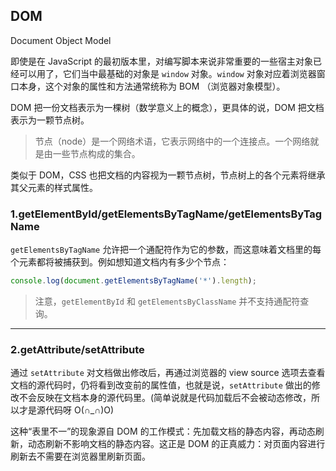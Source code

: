 ## DOM

Document Object Model

即使是在 JavaScript 的最初版本里，对编写脚本来说非常重要的一些宿主对象已经可以用了，它们当中最基础的对象是 `window` 对象。`window` 对象对应着浏览器窗口本身，这个对象的属性和方法通常统称为 BOM （浏览器对象模型）。

DOM 把一份文档表示为一棵树（数学意义上的概念），更具体的说，DOM 把文档表示为一颗节点树。

> 节点（node）是一个网络术语，它表示网络中的一个连接点。一个网络就是由一些节点构成的集合。

类似于 DOM，CSS 也把文档的内容视为一颗节点树，节点树上的各个元素将继承其父元素的样式属性。

### 1.getElementById/getElementsByTagName/getElementsByTagName

`getElementsByTagName` 允许把一个通配符作为它的参数，而这意味着文档里的每个元素都将被捕获到。例如想知道文档内有多少个节点：

```js
console.log(document.getElementsByTagName('*').length);
```

> 注意，`getElementById` 和 `getElementsByClassName` 并不支持通配符查询。

---

### 2.getAttribute/setAttribute

通过 `setAttribute` 对文档做出修改后，再通过浏览器的 view source 选项去查看文档的源代码时，仍将看到改变前的属性值，也就是说，`setAttribute` 做出的修改不会反映在文档本身的源代码里。(简单说就是代码加载后不会被动态修改，所以才是源代码呀 O(∩_∩)O)

这种“表里不一”的现象源自 DOM 的工作模式：先加载文档的静态内容，再动态刷新，动态刷新不影响文档的静态内容。这正是 DOM 的正真威力：对页面内容进行刷新去不需要在浏览器里刷新页面。


